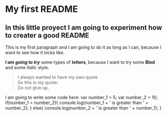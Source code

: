 # My first README
## In this little proyect I am going to experiment how to creater a good README
This is my first paragraph and I am going to do it as long as I can, because I want to see how it locks like.

**_I am going to try_** some types of **letters**, because I want to try some **Blod** and some *Italic* style.

>I always wanted to have my own quote <br/>
>So this is my quote:<br/>
>Do not give up.<br/>

I am going to write some code here:
    var number_1 = 5;
    var number_2 = 10;
    if(number_1 > number_2){
        console.log(number_1 + ' is greater than ' + number_2);
    }
    else{
        console.log(number_2 + ' is greater than ' + number_1);
    }
